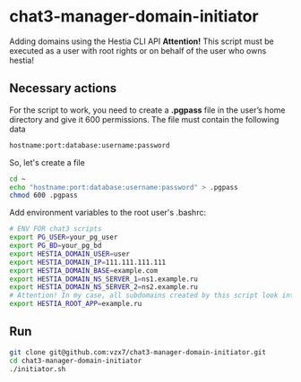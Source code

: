 # chat3-manager-domain-initiator
Adding domains using the Hestia CLI API
**Attention!**
This script must be executed as a user with root rights or on behalf of the user who owns hestia!

## Necessary actions
For the script to work, you need to create a **.pgpass** file in the user’s home directory and give it 600 permissions.
The file must contain the following data

```sh
hostname:port:database:username:password
```
So, let's create a file
```sh
cd ~
echo "hostname:port:database:username:password" > .pgpass
chmod 600 .pgpass
```
Add environment variables to the root user's .bashrc:
```bash
# ENV FOR chat3 scripts
export PG_USER=your_pg_user
export PG_BD=your_pg_bd
export HESTIA_DOMAIN_USER=user
export HESTIA_DOMAIN_IP=111.111.111.111
export HESTIA_DOMAIN_BASE=example.com
export HESTIA_DOMAIN_NS_SERVER_1=ns1.example.ru 
export HESTIA_DOMAIN_NS_SERVER_2=ns2.example.ru
# Attention! In my case, all subdomains created by this script look into the same root directory, where the root application is located... In your case it may be different.
export HESTIA_ROOT_APP=example.ru

```
## Run
```sh
git clone git@github.com:vzx7/chat3-manager-domain-initiator.git
cd chat3-manager-domain-initiator
./initiator.sh
```